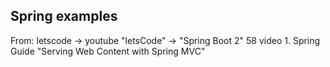 Spring examples
----------------
From:
  letscode -> youtube "letsCode"  -> "Spring Boot 2" 58 video
    1. Spring Guide "Serving Web Content with Spring MVC" 
   
     
